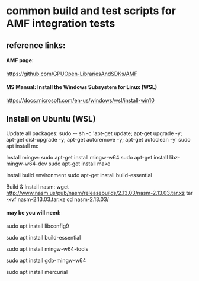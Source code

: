 # common build and test scripts for AMF integration tests

## reference links:

#### AMF page:
https://github.com/GPUOpen-LibrariesAndSDKs/AMF

#### MS Manual: Install the Windows Subsystem for Linux (WSL)
https://docs.microsoft.com/en-us/windows/wsl/install-win10

## Install on Ubuntu (WSL)

Update all packages:
sudo -- sh -c 'apt-get update; apt-get upgrade -y; apt-get dist-upgrade -y; apt-get autoremove -y; apt-get autoclean -y'
sudo apt install mc


Install mingw:
sudo apt-get install mingw-w64
sudo apt-get install libz-mingw-w64-dev
sudo apt-get install make

Install build environment 
sudo apt-get install build-essential

Build & Install nasm:
wget http://www.nasm.us/pub/nasm/releasebuilds/2.13.03/nasm-2.13.03.tar.xz
tar -xvf nasm-2.13.03.tar.xz
cd nasm-2.13.03/


#### may be you will need:


sudo apt install libconfig9

sudo apt install build-essential

sudo apt install mingw-w64-tools

sudo apt install gdb-mingw-w64

sudo apt install mercurial
